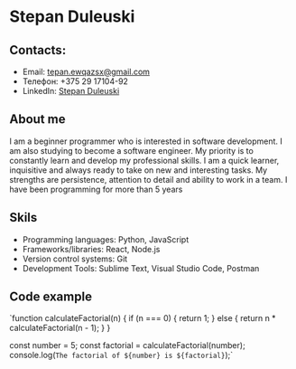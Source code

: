 # Stepan Duleuski

## Contacts:
- Email: tepan.ewqazsx@gmail.com
- Телефон: +375 29 17104-92
- LinkedIn: [Stepan Duleuski](https://www.linkedin.com/in/stepan-dylevski-36ab232b9/)

## About me
I am a beginner programmer who is interested in software development. I am also studying to become a software engineer. My priority is to constantly learn and develop my professional skills. I am a quick learner, inquisitive and always ready to take on new and interesting tasks. My strengths are persistence, attention to detail and ability to work in a team. I have been programming for more than 5 years

## Skils
- Programming languages: Python, JavaScript
- Frameworks/libraries: React, Node.js
- Version control systems: Git
- Development Tools: Sublime Text, Visual Studio Code, Postman

## Code example
`function calculateFactorial(n) {
  if (n === 0) {
    return 1;
  } else {
    return n * calculateFactorial(n - 1);
  }
}

const number = 5;
const factorial = calculateFactorial(number);
console.log(`The factorial of ${number} is ${factorial}`);`
